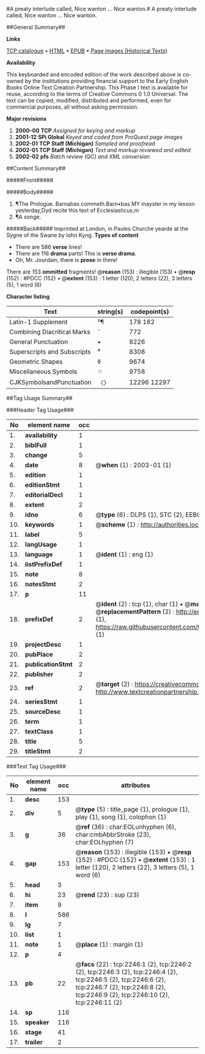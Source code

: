 #A preaty interlude called, Nice wanton  ... Nice wanton.#
A preaty interlude called, Nice wanton  ...
Nice wanton.

##General Summary##

**Links**

[TCP catalogue](http://www.ota.ox.ac.uk/tcp/)  • 
[HTML](http://tei.it.ox.ac.uk/tcp/Texts-HTML/free/A14/A14713.html)  • 
[EPUB](http://tei.it.ox.ac.uk/tcp/Texts-EPUB/free/A14/A14713.epub) • 
[Page images (Historical Texts)](https://data.historicaltexts.jisc.ac.uk/view?pubId=eebo-99837899e&pageId=eebo-99837899e-2246-1)

**Availability**

This keyboarded and encoded edition of the
	       work described above is co-owned by the institutions
	       providing financial support to the Early English Books
	       Online Text Creation Partnership. This Phase I text is
	       available for reuse, according to the terms of Creative
	       Commons 0 1.0 Universal. The text can be copied,
	       modified, distributed and performed, even for
	       commercial purposes, all without asking permission.

**Major revisions**

1. __2000-00__ __TCP__ *Assigned for keying and markup*
1. __2001-12__ __SPi Global__ *Keyed and coded from ProQuest page images*
1. __2002-01__ __TCP Staff (Michigan)__ *Sampled and proofread*
1. __2002-01__ __TCP Staff (Michigan)__ *Text and markup reviewed and edited*
1. __2002-02__ __pfs__ *Batch review (QC) and XML conversion*

##Content Summary##

#####Front#####

#####Body#####

1. ¶The Prologue.
Barnabas commeth.Barn•bas.MY mayster in my lesson yesterday,Dyd recite this text of Ecclesiasticus,m
1. ¶A songe.

#####Back#####
Imprinted at London, in Paules Churche yearde at the Sygne of the Swane by Iohn Kyng.
**Types of content**

  * There are 586 **verse** lines!
  * There are 116 **drama** parts! This is **verse drama**.
  * Oh, Mr. Jourdain, there is **prose** in there!

There are 153 **ommitted** fragments! 
 @__reason__ (153) : illegible (153)  •  @__resp__ (152) : #PDCC (152)  •  @__extent__ (153) : 1 letter (120), 2 letters (22), 3 letters (5), 1 word (6)

**Character listing**


|Text|string(s)|codepoint(s)|
|---|---|---|
|Latin-1 Supplement|²¶|178 182|
|Combining             Diacritical Marks|̄|772|
|General Punctuation|•|8226|
|Superscripts             and Subscripts|⁴|8308|
|Geometric Shapes|◊|9674|
|Miscellaneous Symbols|☞|9758|
|CJKSymbolsandPunctuation|〈〉|12296 12297|

##Tag Usage Summary##

###Header Tag Usage###

|No|element name|occ|attributes|
|---|---|---|---|
|1.|__availability__|1||
|2.|__biblFull__|1||
|3.|__change__|5||
|4.|__date__|8| @__when__ (1) : 2003-01 (1)|
|5.|__edition__|1||
|6.|__editionStmt__|1||
|7.|__editorialDecl__|1||
|8.|__extent__|2||
|9.|__idno__|6| @__type__ (6) : DLPS (1), STC (2), EEBO-CITATION (1), PROQUEST (1), VID (1)|
|10.|__keywords__|1| @__scheme__ (1) : http://authorities.loc.gov/ (1)|
|11.|__label__|5||
|12.|__langUsage__|1||
|13.|__language__|1| @__ident__ (1) : eng (1)|
|14.|__listPrefixDef__|1||
|15.|__note__|8||
|16.|__notesStmt__|2||
|17.|__p__|11||
|18.|__prefixDef__|2| @__ident__ (2) : tcp (1), char (1)  •  @__matchPattern__ (2) : ([0-9\-]+):([0-9IVX]+) (1), (.+) (1)  •  @__replacementPattern__ (2) : http://eebo.chadwyck.com/downloadtiff?vid=$1&page=$2 (1), https://raw.githubusercontent.com/textcreationpartnership/Texts/master/tcpchars.xml#$1 (1)|
|19.|__projectDesc__|1||
|20.|__pubPlace__|2||
|21.|__publicationStmt__|2||
|22.|__publisher__|2||
|23.|__ref__|2| @__target__ (2) : https://creativecommons.org/publicdomain/zero/1.0/ (1), http://www.textcreationpartnership.org/docs/. (1)|
|24.|__seriesStmt__|1||
|25.|__sourceDesc__|1||
|26.|__term__|1||
|27.|__textClass__|1||
|28.|__title__|5||
|29.|__titleStmt__|2||


###Text Tag Usage###

|No|element name|occ|attributes|
|---|---|---|---|
|1.|__desc__|153||
|2.|__div__|5| @__type__ (5) : title_page (1), prologue (1), play (1), song (1), colophon (1)|
|3.|__g__|36| @__ref__ (36) : char:EOLunhyphen (6), char:cmbAbbrStroke (23), char:EOLhyphen (7)|
|4.|__gap__|153| @__reason__ (153) : illegible (153)  •  @__resp__ (152) : #PDCC (152)  •  @__extent__ (153) : 1 letter (120), 2 letters (22), 3 letters (5), 1 word (6)|
|5.|__head__|3||
|6.|__hi__|23| @__rend__ (23) : sup (23)|
|7.|__item__|9||
|8.|__l__|586||
|9.|__lg__|7||
|10.|__list__|1||
|11.|__note__|1| @__place__ (1) : margin (1)|
|12.|__p__|4||
|13.|__pb__|22| @__facs__ (22) : tcp:2246:1 (2), tcp:2246:2 (2), tcp:2246:3 (2), tcp:2246:4 (2), tcp:2246:5 (2), tcp:2246:6 (2), tcp:2246:7 (2), tcp:2246:8 (2), tcp:2246:9 (2), tcp:2246:10 (2), tcp:2246:11 (2)|
|14.|__sp__|116||
|15.|__speaker__|116||
|16.|__stage__|41||
|17.|__trailer__|2||
